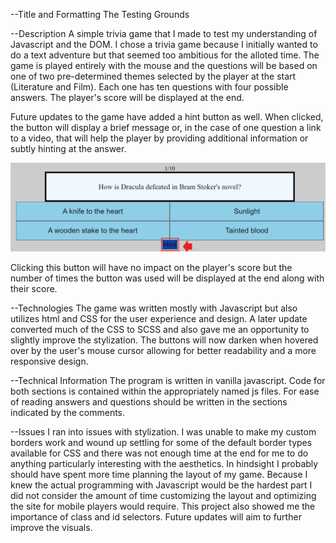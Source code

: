 --Title and Formatting
The Testing Grounds

--Description
A simple trivia game that I made to test my understanding of Javascript and the DOM. I chose a trivia game because I initially wanted to do a text adventure but that seemed too ambitious for the alloted time. 
The game is played entirely with the mouse and the questions will be based on one of two pre-determined themes selected by the player at the start (Literature and Film). Each one has ten questions with four possible answers. The player's score will be displayed at the end.

Future updates to the game have added a hint button as well. When clicked, the button will display a brief message or, in the case of one question a link to a video, that will help the player by providing additional information or subtly hinting at the answer.

![](ReadmeImages/hint.png)

Clicking this button will have no impact on the player's score but the number of times the button was used will be displayed at the end along with their score. 


--Technologies
The game was written mostly with Javascript but also utilizes html and CSS for the user experience and design. A later update converted much of the CSS to SCSS and also gave me an opportunity to slightly improve the stylization. The buttons will now darken when hovered over by the user's mouse cursor allowing for better readability and a more responsive design. 

--Technical Information
The program is written in vanilla javascript. Code for both sections is contained within the appropriately named js files. For ease of reading answers and questions should be written in the sections indicated by the comments.

--Issues
I ran into issues with stylization. I was unable to make my custom borders work and wound up settling for some of the default border types available for CSS and there was not enough time at the end for me to do anything particularly interesting with the aesthetics. In hindsight I probably should have spent more time planning the layout of my game. Because I knew the actual programming with Javascript would be the hardest part I did not consider the amount of time customizing the layout and optimizing the site for mobile players would require. This project also showed me the importance of class and id selectors. Future updates will aim to further improve the visuals.
